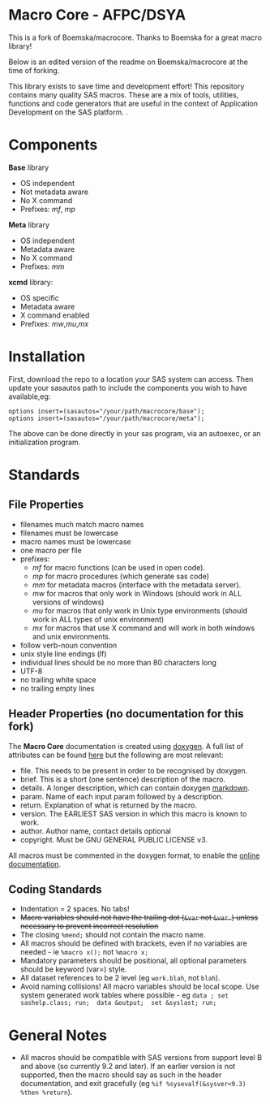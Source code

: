 # Macro Core - AFPC/DSYA

This is a fork of Boemska/macrocore. Thanks to Boemska for a great macro library! 

Below is an edited version of the readme on Boemska/macrocore at the time of forking.

This library exists to save time and development effort! This repository contains many 
quality SAS macros.  These are a mix of tools, utilities, functions and code
generators that are useful in the context of Application Development on the SAS
platform.  .

# Components

**Base** library
 * OS independent
 * Not metadata aware
 * No X command
 * Prefixes:  _mf_, _mp_

**Meta** library
 * OS independent
 * Metadata aware
 * No X command
 * Prefixes: _mm_

**xcmd** library:
 * OS specific
 * Metadata aware
 * X command enabled
 * Prefixes: _mw_,_mu_,_mx_

# Installation
First, download the repo to a location your SAS system can access. Then update your sasautos path to include the components you wish to have available,eg:

```sas
options insert=(sasautos="/your/path/macrocore/base");
options insert=(sasautos="/your/path/macrocore/meta");
```

The above can be done directly in your sas program, via an autoexec, or an initialization program.

# Standards

## File Properties
 - filenames much match macro names
 - filenames must be lowercase
 - macro names must be lowercase
 - one macro per file
 - prefixes:
   - _mf_ for macro functions (can be used in open code).
   - _mp_ for macro procedures (which generate sas code)
   - _mm_ for metadata macros (interface with the metadata server).
   - _mw_ for macros that only work in Windows (should work in ALL versions of windows)
   - _mu_ for macros that only work in Unix type environments (should work in ALL types of unix environment)
   - _mx_ for macros that use X command and will work in both windows and unix environments.
 - follow verb-noun convention
 - unix style line endings (lf)
 - individual lines should be no more than 80 characters long
 - UTF-8
 - no trailing white space
 - no trailing empty lines

## Header Properties (no documentation for this fork)
The **Macro Core** documentation is created using [doxygen](http://www.stack.nl/~dimitri/doxygen/).  A full list of attributes can be found [here](http://www.stack.nl/~dimitri/doxygen/manual/commands.html) but the following are most relevant:

 - file.  This needs to be present in order to be recognised by doxygen.
 - brief. This is a short (one sentence) description of the macro.
 - details.  A longer description, which can contain doxygen [markdown](http://www.stack.nl/~dimitri/doxygen/manual/markdown.html).
 - param.  Name of each input param followed by a description.
 - return.  Explanation of what is returned by the macro.
 - version.  The EARLIEST SAS version in which this macro is known to work.
 - author.  Author name, contact details optional
 - copyright.  Must be GNU GENERAL PUBLIC LICENSE v3.

All macros must be commented in the doxygen format, to enable the [online documentation](https://rawsas.github.io/coredoc/files.html).

## Coding Standards

*  Indentation = 2 spaces.  No tabs!
*  ~~Macro variables should not have the trailing dot (`&var` not `&var.`) unless necessary to prevent incorrect resolution~~
*  The closing `%mend;` should not contain the macro name.
*  All macros should be defined with brackets, even if no variables are needed - ie `%macro x();` not `%macro x;`
*  Mandatory parameters should be positional, all optional parameters should be keyword (var=) style.
*  All dataset references to be 2 level (eg `work.blah`, not `blah`).
*  Avoid naming collisions!  All macro variables should be local scope.  Use system generated work tables where possible - eg `data ; set sashelp.class; run;  data &output;  set &syslast; run;`

# General Notes

* All macros should be compatible with SAS versions from support level B and above (so currently 9.2 and later).  If an earlier version is not supported, then the macro should say as such in the header documentation, and exit gracefully (eg `%if %sysevalf(&sysver<9.3) %then %return`).
